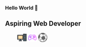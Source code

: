 ### Hello World 👋

## Aspiring Web Developer

<!--![computer logo](computer.png)-->
<figure>
  <div> <img src="computer.png" width=30 height=30> <img src="controller.png" width=30 height=30> <img src="ball.png" width=30 height=30> </div>
</figure>


<!--
**gtouf7/gtouf7** is a ✨ _special_ ✨ repository because its `README.md` (this file) appears on your GitHub profile.

Here are some ideas to get you started:

- 🔭 I’m currently working on ...
- 🌱 I’m currently learning ...
- 👯 I’m looking to collaborate on ...
- 🤔 I’m looking for help with ...
- 💬 Ask me about ...
- 📫 How to reach me: ...
- 😄 Pronouns: ...
- ⚡ Fun fact: ...
-->
